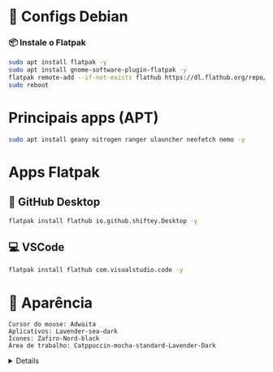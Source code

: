 # 🎯 Configs Debian

### 📦 Instale o Flatpak

```bash
sudo apt install flatpak -y
sudo apt install gnome-software-plugin-flatpak -y
flatpak remote-add --if-not-exists flathub https://dl.flathub.org/repo/flathub.flatpakrepo -y
sudo reboot
```

# Principais apps (APT)
```bash
sudo apt install geany nitrogen ranger ulauncher neofetch nemo -y
```

# Apps Flatpak
 ## 📁 GitHub Desktop
  ```bash
flatpak install flathub io.github.shiftey.Desktop -y
 ```
 ## 💻 VSCode
  ```bash
flatpak install flathub com.visualstudio.code -y
```

# 🎨 Aparência

    Cursor do mouse: Adwaita
    Aplicativos: Lavender-sea-dark
    Ícones: Zafiro-Nord-black
    Área de trabalho: Catppuccin-mocha-standard-Lavender-Dark

<details>
 <sumary> 💻 Cinnamon </sumary>
 
 # ⚡ Extensões do Cinnamon

    gTile
    Painéis transparentes
</details>



